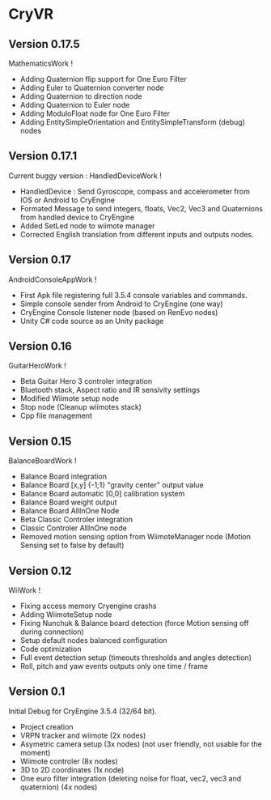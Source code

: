 CryVR
=======================


Version 0.17.5
------------------
MathematicsWork !

- Adding Quaternion flip support for One Euro Filter
- Adding Euler to Quaternion converter node
- Adding Quaternion to direction node
- Adding Quaternion to Euler node
- Adding ModuloFloat node for One Euro Filter
- Adding EntitySimpleOrientation and EntitySimpleTransform (debug) nodes


Version 0.17.1
---------------
Current buggy version : HandledDeviceWork !

- HandledDevice : Send Gyroscope, compass and accelerometer from IOS or Android to CryEngine
- Formated Message to send integers, floats, Vec2, Vec3 and Quaternions from handled device to CryEngine
- Added SetLed node to wiimote manager
- Corrected English translation from different inputs and outputs nodes.

Version 0.17
--------------
AndroidConsoleAppWork !

- First Apk file registering full 3.5.4 console variables and commands.
- Simple console sender from Android to CryEngine (one way)
- CryEngine Console listener node (based on RenEvo nodes)
- Unity C# code source as an Unity package


Version 0.16
-------------------
GuitarHeroWork !

- Beta Guitar Hero 3 controler integration
- Bluetooth stack, Aspect ratio and IR sensivity settings
- Modified Wiimote setup node
- Stop node (Cleanup wiimotes stack)
- Cpp file management


Version 0.15
-------------------
BalanceBoardWork !

- Balance Board integration
- Balance Board [x,y] {-1;1} "gravity center" output value
- Balance Board automatic [0,0] calibration system
- Balance Board weight output
- Balance Board AllInOne Node
- Beta Classic Controler integration
- Classic Controler AllInOne node
- Removed motion sensing option from WiimoteManager node (Motion Sensing set to false by default)


Version 0.12
-----------------

WiiWork !

- Fixing access memory Cryengine crashs
- Adding WiimoteSetup node 
- Fixing Nunchuk & Balance board detection (force Motion sensing off during connection)
- Setup default nodes balanced configuration
- Code optimization
- Full event detection setup (timeouts thresholds and angles detection)
- Roll, pitch and yaw events outputs only one time / frame


Version 0.1 
----------------------

Initial Debug for CryEngine 3.5.4 (32/64 bit).

- Project creation
- VRPN tracker and wiimote (2x nodes) 
- Asymetric camera setup (3x nodes) (not user friendly, not usable for the moment)
- Wiimote controler (8x nodes)
- 3D to 2D coordinates (1x node) 
- One euro filter integration (deleting noise for float, vec2, vec3 and quaternion) (4x nodes)
